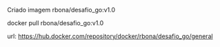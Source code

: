 Criado imagem rbona/desafio_go:v1.0

docker pull rbona/desafio_go:v1.0

url: https://hub.docker.com/repository/docker/rbona/desafio_go/general

